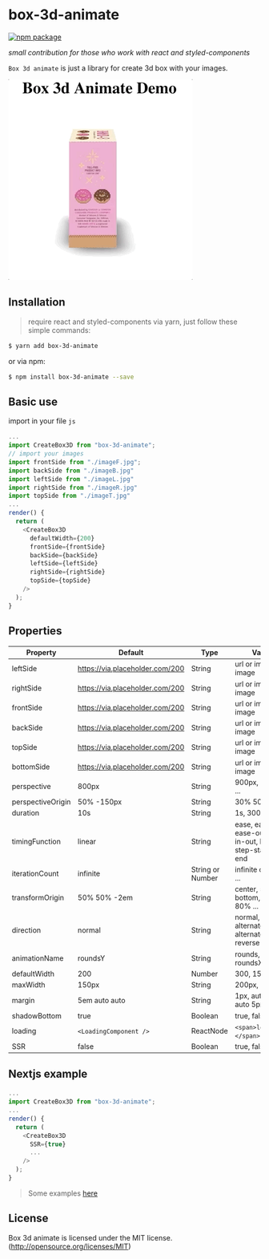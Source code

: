 # box-3d-animate

[![npm package][npm-badge]][npm]

*small contribution for those who work with react and styled-components*

`Box 3d animate` is just a library for create 3d box with your images.

![alt text][box-3d]

## Installation
> require react and styled-components
via yarn, just follow these simple commands:

```bash
$ yarn add box-3d-animate
```
or via npm:

```bash
$ npm install box-3d-animate --save
```

## Basic use

 import in your file `js`

```javascript
...
import CreateBox3D from "box-3d-animate";
// import your images
import frontSide from "./imageF.jpg";
import backSide from "./imageB.jpg"
import leftSide from "./imageL.jpg"
import rightSide from "./imageR.jpg"
import topSide from "./imageT.jpg"
...
render() {
  return (
    <CreateBox3D
      defaultWidth={200}
      frontSide={frontSide}
      backSide={backSide}
      leftSide={leftSide}
      rightSide={rightSide}
      topSide={topSide}
    />
  );
}
```
## Properties

| Property | Default | Type | Values |
|-----------------|---------|-------|----------|
| leftSide | https://via.placeholder.com/200 | String | url or import image |
| rightSide | https://via.placeholder.com/200 | String | url or import image |
| frontSide | https://via.placeholder.com/200 | String | url or import image |
| backSide | https://via.placeholder.com/200 | String | url or import image |
| topSide | https://via.placeholder.com/200 | String | url or import image |
| bottomSide | https://via.placeholder.com/200 | String | url or import image |
| perspective | 800px | String | 900px, 1200px, ... |
| perspectiveOrigin | 50% -150px | String | 30% 50em, ... |
| duration | 10s | String |  1s, 300ms... |
| timingFunction | linear | String | ease, ease-in, ease-out, ease-in-out, linear, step-start, step-end |
| iterationCount | infinite | String or Number | infinite or 0, 1, 3, ... |
| transformOrigin | 50% 50% -2em | String | center, 50%, top bottom, 10% 80% ...|
| direction | normal | String | normal, reverse, alternate, alternate-reverse |
| animationName | roundsY | String | rounds, roundsY, roundsX |
| defaultWidth | 200 | Number | 300, 150, ...|
| maxWidth | 150px | String | 200px, ... |
| margin | 5em auto auto | String | 1px, auto 0, 4px auto 5px, ... |
| shadowBottom | true | Boolean | true, false |
| loading | `<LoadingComponent />` | ReactNode | `<span>loading...</span>` ... |
| SSR | false | Boolean | true, false |

## Nextjs example
```javascript
...
import CreateBox3D from "box-3d-animate";
...
render() {
  return (
    <CreateBox3D
      SSR={true}
      ...
    />
  );
}
```

> Some examples [here](https://carlosmanotas.github.io/box-3d-animate/)

## License
Box 3d animate is licensed under the MIT license. (http://opensource.org/licenses/MIT)

[npm-badge]: https://img.shields.io/npm/v/box-3d-animate.png?style=flat-square
[npm]: https://www.npmjs.org/package/box-3d-animate

[box-3d]: https://github.com/CarlosManotas/box-3d-animate/blob/master/demo/src/box-3d-animate.gif
